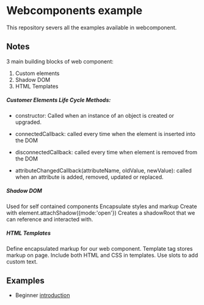 # Webcomponents example

This repository severs all the examples available in webcomponent. 

## Notes

3 main building blocks of web component:
1. Custom elements
2. Shadow DOM
3. HTML Templates

##### Customer Elements Life Cycle Methods:
 - constructor: Called when an instance of an object is created or upgraded.

 - connectedCallback: called every time when the element is inserted into the DOM

 - disconnectedCallback: called every time when element is removed from the DOM

 - attributeChangedCallback(attributeName, oldValue, newValue): called when an attribute is added, removed, updated or replaced.

##### Shadow DOM
Used for self contained components
Encapsulate styles and markup
Create with element.attachShadow({mode:'open'})
Creates a shadowRoot that we can reference and interacted with.

##### HTML Templates
Define encapsulated markup for our web component.
Template tag stores markup on page.
Include both HTML and CSS in templates.
Use slots to add custom text.

## Examples

- Beginner
    [introduction](https://github.com/MidhunBalan/webcomponents/tree/master/examples/introduction)




